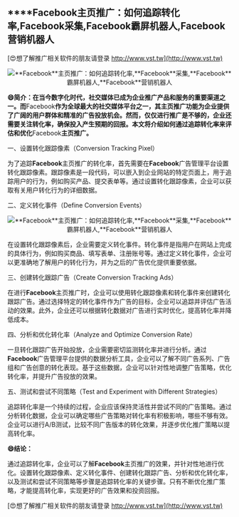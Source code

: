 ## ****Facebook**主页推广：如何追踪转化率,**Facebook**采集,**Facebook**霸屏机器人,**Facebook**营销机器人**

[😍想了解推广相关软件的朋友请登录 http://www.vst.tw](http://www.vst.tw)

 <center><img src="https://vst.tw/MP4/tuiguang/png/8.png" alt="**Facebook**主页推广：如何追踪转化率,**Facebook**采集,**Facebook**霸屏机器人,**Facebook**营销机器人"></center>

**😄简介：在当今数字化时代，社交媒体已成为企业推广产品和服务的重要渠道之一。而**Facebook**作为全球最大的社交媒体平台之一，其主页推广功能为企业提供了广阔的用户群体和精准的广告投放机会。然而，仅仅进行推广是不够的，企业还需要关注转化率，确保投入产生预期的回报。本文将介绍如何通过追踪转化率来评估和优化**Facebook**主页推广。**

一、设置转化跟踪像素（Conversion Tracking Pixel）

为了追踪**Facebook**主页推广的转化率，首先需要在**Facebook**广告管理平台设置转化跟踪像素。跟踪像素是一段代码，可以嵌入到企业网站的特定页面上，用于追踪用户的行为，例如购买产品、提交表单等。通过设置转化跟踪像素，企业可以获取有关用户转化行为的详细数据。

二、定义转化事件（Define Conversion Events）

 <center><img src="https://vst.tw/MP4/tuiguang/png/8.png" alt="**Facebook**主页推广：如何追踪转化率,**Facebook**采集,**Facebook**霸屏机器人,**Facebook**营销机器人"></center>

在设置转化跟踪像素后，企业需要定义转化事件。转化事件是指用户在网站上完成的具体行为，例如购买商品、填写表单、注册账号等。通过定义转化事件，企业可以更准确地了解用户的转化行为，并为之后的广告优化提供重要依据。

三、创建转化跟踪广告（Create Conversion Tracking Ads）

在进行**Facebook**主页推广时，企业可以使用转化跟踪像素和转化事件来创建转化跟踪广告。通过选择特定的转化事件作为广告的目标，企业可以追踪并评估广告活动的效果。此外，企业还可以根据转化数据对广告进行实时优化，提高转化率并降低成本。

四、分析和优化转化率（Analyze and Optimize Conversion Rate）

一旦转化跟踪广告开始投放，企业需要密切监测转化率并进行分析。通过**Facebook**广告管理平台提供的数据分析工具，企业可以了解不同广告系列、广告组和广告创意的转化表现。基于这些数据，企业可以针对性地调整广告策略，优化转化率，并提升广告投放的效果。

五、测试和尝试不同策略（Test and Experiment with Different Strategies）

追踪转化率是一个持续的过程，企业应该保持灵活性并尝试不同的广告策略。通过分析转化数据，企业可以确定哪些广告策略对转化率有积极影响，哪些不够有效。企业可以进行A/B测试，比较不同广告版本的转化效果，并逐步优化推广策略以提高转化率。

**😄结论：**

通过追踪转化率，企业可以了解**Facebook**主页推广的效果，并针对性地进行优化。设置转化跟踪像素、定义转化事件、创建转化跟踪广告、分析和优化转化率，以及测试和尝试不同策略等步骤是追踪转化率的关键步骤。只有不断优化推广策略，才能提高转化率，实现更好的广告效果和投资回报。

[😍想了解推广相关软件的朋友请登录 http://www.vst.tw](http://www.vst.tw)



